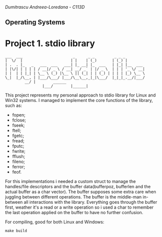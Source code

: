 *Dumitrascu Andreea-Loredana - C113D*

## Operating Systems
# Project 1. stdio library
```
___  ___                       _      _ _         _ _ _     
|  \/  |                      | |    | (_)       | (_) |       
| .  . |_   _   ___  ___   ___| |_ __| |_  ___   | |_| |__  ___
| |\/| | | | | / __|/ _ \ / __| __/ _` | |/ _ \  | | | '_ \/ __|
| |  | | |_| | \__ \ (_) |\__ \ || (_| | | (_) | | | | |_) \__ \
\_|  |_/\__, | |___/\___/ |___/\__\__,_|_|\___/  |_|_|_.__/|___/
         __/ |        ______
				 |___/        |______|                                   
```

This project represents my personal approach to stdio library for Linux and Win32 systems. I managed to implement the core functions of the library, such as:

- fopen;
- fclose;
- fseek;
- ftell;
- fgetc;
- fread;
- fputc;
- fwrite;
- fflush;
- fileno;
- ferror;
- feof.

For this implementations i needed a custom struct to manage the handles/file descriptors and the buffer data(bufferpoz, bufferlen and the actual buffer as a char vector). The buffer supposes some extra care when juggling between different operations. The buffer is the middle-man in-between all interactions with the library. Everything goes through the buffer first, weather it's a read or a write operation so i used a char to remember the last operation applied on the buffer to have no further confusion.

For compiling, good for both Linux and Windows:
```
make build
```
